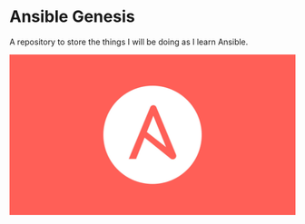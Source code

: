 # Ansible Genesis
A repository to store the things I will be doing as I learn Ansible.

![Practicing Ansible](https://github.com/chriskilelo/ansible-genesis/blob/main/readme_image.jpg)